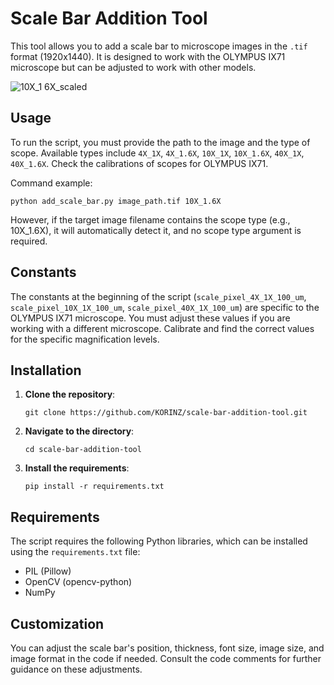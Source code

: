 # Scale Bar Addition Tool

This tool allows you to add a scale bar to microscope images in the `.tif` format (1920x1440). It is designed to work with the OLYMPUS IX71 microscope but can be adjusted to work with other models.

![10X_1 6X_scaled](https://github.com/KORINZ/scale-bar-addition-tool/assets/111611023/43ef5d9a-9e1d-4ace-82bb-b52bb435b9b9)

## Usage

To run the script, you must provide the path to the image and the type of scope. Available types include `4X_1X`, `4X_1.6X`, `10X_1X`, `10X_1.6X`, `40X_1X`, `40X_1.6X`. Check the calibrations of scopes for OLYMPUS IX71.

Command example:

   ```shell
   python add_scale_bar.py image_path.tif 10X_1.6X
   ```

However, if the target image filename contains the scope type (e.g., 10X_1.6X), it will automatically detect it, and no scope type argument is required.

## Constants

The constants at the beginning of the script (`scale_pixel_4X_1X_100_um`, `scale_pixel_10X_1X_100_um`, `scale_pixel_40X_1X_100_um`) are specific to the OLYMPUS IX71 microscope. You must adjust these values if you are working with a different microscope. Calibrate and find the correct values for the specific magnification levels.

## Installation

1. **Clone the repository**:

   ```shell
   git clone https://github.com/KORINZ/scale-bar-addition-tool.git
   ```

2. **Navigate to the directory**:

   ```shell
   cd scale-bar-addition-tool
   ```

3. **Install the requirements**:

   ```shell
   pip install -r requirements.txt
   ```

## Requirements

The script requires the following Python libraries, which can be installed using the `requirements.txt` file:

- PIL (Pillow)
- OpenCV (opencv-python)
- NumPy

## Customization

You can adjust the scale bar's position, thickness, font size, image size, and image format in the code if needed. Consult the code comments for further guidance on these adjustments.
